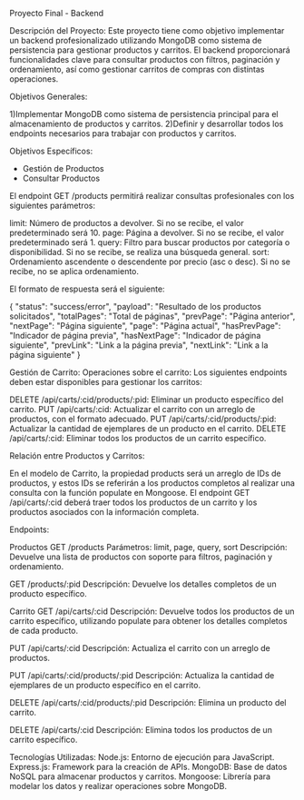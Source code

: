 Proyecto Final - Backend

Descripción del Proyecto:
Este proyecto tiene como objetivo implementar un backend profesionalizado utilizando MongoDB como sistema de persistencia para gestionar productos y carritos. El backend proporcionará funcionalidades clave para consultar productos con filtros, paginación y ordenamiento, así como gestionar carritos de compras con distintas operaciones.

Objetivos Generales:

1)Implementar MongoDB como sistema de persistencia principal para el almacenamiento de productos y carritos.
2)Definir y desarrollar todos los endpoints necesarios para trabajar con productos y carritos.

Objetivos Específicos:
* Gestión de Productos 
* Consultar Productos

El endpoint GET /products permitirá realizar consultas profesionales con los siguientes parámetros:

limit: Número de productos a devolver. Si no se recibe, el valor predeterminado será 10.
page: Página a devolver. Si no se recibe, el valor predeterminado será 1.
query: Filtro para buscar productos por categoría o disponibilidad. Si no se recibe, se realiza una búsqueda general.
sort: Ordenamiento ascendente o descendente por precio (asc o desc). Si no se recibe, no se aplica ordenamiento.

El formato de respuesta será el siguiente:

{
  "status": "success/error",
  "payload": "Resultado de los productos solicitados",
  "totalPages": "Total de páginas",
  "prevPage": "Página anterior",
  "nextPage": "Página siguiente",
  "page": "Página actual",
  "hasPrevPage": "Indicador de página previa",
  "hasNextPage": "Indicador de página siguiente",
  "prevLink": "Link a la página previa",
  "nextLink": "Link a la página siguiente"
}

Gestión de Carrito:
Operaciones sobre el carrito: Los siguientes endpoints deben estar disponibles para gestionar los carritos:

DELETE /api/carts/:cid/products/:pid: Eliminar un producto específico del carrito.
PUT /api/carts/:cid: Actualizar el carrito con un arreglo de productos, con el formato adecuado.
PUT /api/carts/:cid/products/:pid: Actualizar la cantidad de ejemplares de un producto en el carrito.
DELETE /api/carts/:cid: Eliminar todos los productos de un carrito específico.

Relación entre Productos y Carritos:

En el modelo de Carrito, la propiedad products será un arreglo de IDs de productos, y estos IDs se referirán a los productos completos al realizar una consulta con la función populate en Mongoose.
El endpoint GET /api/carts/:cid deberá traer todos los productos de un carrito y los productos asociados con la información completa.

Endpoints:

Productos
GET /products
Parámetros: limit, page, query, sort
Descripción: Devuelve una lista de productos con soporte para filtros, paginación y ordenamiento.

GET /products/:pid
Descripción: Devuelve los detalles completos de un producto específico.

Carrito
GET /api/carts/:cid
Descripción: Devuelve todos los productos de un carrito específico, utilizando populate para obtener los detalles completos de cada producto.

PUT /api/carts/:cid
Descripción: Actualiza el carrito con un arreglo de productos.

PUT /api/carts/:cid/products/:pid
Descripción: Actualiza la cantidad de ejemplares de un producto específico en el carrito.

DELETE /api/carts/:cid/products/:pid
Descripción: Elimina un producto del carrito.

DELETE /api/carts/:cid
Descripción: Elimina todos los productos de un carrito específico.

Tecnologías Utilizadas:
Node.js: Entorno de ejecución para JavaScript.
Express.js: Framework para la creación de APIs.
MongoDB: Base de datos NoSQL para almacenar productos y carritos.
Mongoose: Librería para modelar los datos y realizar operaciones sobre MongoDB.
